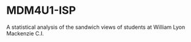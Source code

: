# MDM4U1-ISP
A statistical analysis of the sandwich views of students at William Lyon Mackenzie C.I.
